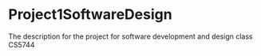 # Project1SoftwareDesign
The description for the project for software development and design class CS5744
